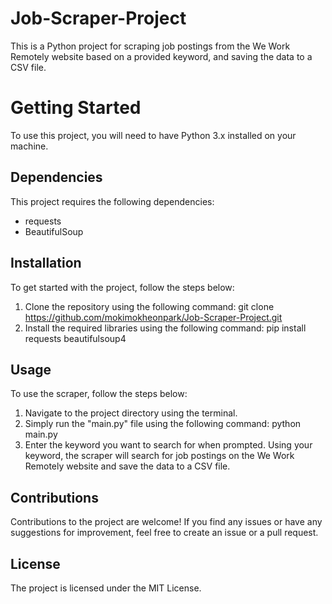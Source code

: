 # Job-Scraper-Project
This is a Python project for scraping job postings from the We Work Remotely website based on a provided keyword, and saving the data to a CSV file.

# Getting Started
To use this project, you will need to have Python 3.x installed on your machine.

## Dependencies
This project requires the following dependencies:
- requests
- BeautifulSoup

## Installation
To get started with the project, follow the steps below:
1. Clone the repository using the following command: git clone https://github.com/mokimokheonpark/Job-Scraper-Project.git
2. Install the required libraries using the following command: pip install requests beautifulsoup4

## Usage
To use the scraper, follow the steps below:
1. Navigate to the project directory using the terminal.
2. Simply run the "main.py" file using the following command: python main.py
3. Enter the keyword you want to search for when prompted.
Using your keyword, the scraper will search for job postings on the We Work Remotely website and save the data to a CSV file.

## Contributions

Contributions to the project are welcome! If you find any issues or have any suggestions for improvement, feel free to create an issue or a pull request.

## License

The project is licensed under the MIT License.
